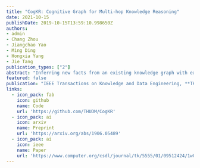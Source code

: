 ```yaml
---
title: "CogKR: Cognitive Graph for Multi-hop Knowledge Reasoning"
date: 2021-10-15
publishDate: 2019-10-15T13:59:10.998650Z
authors: 
- admin
- Chang Zhou
- Jiangchao Yao
- Ming Ding
- Hongxia Yang
- Jie Tang
publication_types: ["2"]
abstract: "Inferring new facts from an existing knowledge graph with explainable reasoning processes is an important problem, known as knowledge graph (KG) reasoning. The problem is often formulated as finding the specific path that represents the query relation and connects the query entity and the correct answer. However, due to the limited expressiveness of individual paths, the majority of previous works failed to capture the complex subgraph structure in the graph. We propose CogKR that traverses the knowledge graph to conduct multi-hop reasoning. More specifically, motivated by the dual process theory from cognitive science, our framework is composed of an extension module and a reasoning module. By setting up a cognitive graph through iteratively coordinating the two modules, CogKR can cope with more complex reasoning scenarios in the form of subgraphs instead of individual paths. Experiments on three knowledge graph reasoning benchmarks demonstrate that CogKR achieves significant improvements in accuracy compared with previous methods while providing the explainable capacity. Moreover, we evaluate CogKR on the challenging one-shot link prediction task, exhibiting the superiority of the framework on accuracy and scalability compared to the state-of-the-art approaches."
featured: false
publication: "IEEE Transactions on Knowledge and Data Engineering, **TKDE** (accepted)"
links:
  - icon_pack: fab
    icon: github
    name: Code
    url: 'https://github.com/THUDM/CogKR'
  - icon_pack: ai
    icon: arxiv
    name: Preprint
    url: 'https://arxiv.org/abs/1906.05489'
  - icon_pack: ai
    icon: ieee
    name: Paper
    url: 'https://www.computer.org/csdl/journal/tk/5555/01/09512424/1w0wzCuvnA4'
---
```



